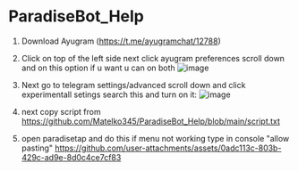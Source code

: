 # ParadiseBot_Help

1. Download
Ayugram (https://t.me/ayugramchat/12788)

2. Click on top of the left side
next click ayugram preferences
scroll down and on this option if u want u can on both
![image](https://github.com/user-attachments/assets/ae8d0bc6-7b16-487b-9883-5911c7690f07)

3. Next go to telegram settings/advanced scroll down and click experimentall setings
search this and turn on it:
![image](https://github.com/user-attachments/assets/8ede3a8f-a608-4598-81bb-ba9569c0bfcf)


4. next copy script from
https://github.com/Matelko345/ParadiseBot_Help/blob/main/script.txt

5. open paradisetap and do this if menu not working type in console "allow pasting"
https://github.com/user-attachments/assets/0adc113c-803b-429c-ad9e-8d0c4ce7cf83

